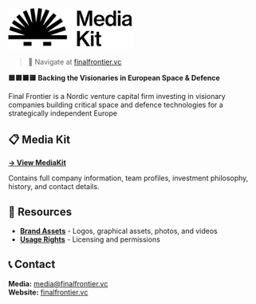 <a href="https://finalfrontier.vc" target="_blank">
  <picture>
    <source media="(prefers-color-scheme: dark)" srcset="https://raw.githubusercontent.com/finalfrontiervc/MediaKit/refs/heads/main/assets/images/media-kit-logo-W.png" style="max-width: 100%; width: 250px; margin-bottom: 60px">
    <img alt="MediaKit of Final Frontier VC Logo" src="https://raw.githubusercontent.com/finalfrontiervc/MediaKit/refs/heads/main/assets/images/media-kit-logo-B.png" width="250px">
  </picture>
</a>

> 🚀 Navigate at [finalfrontier.vc](https://finalfrontier.vc)

**🟦🟥🟧🟨 Backing the Visionaries in European Space & Defence**

Final Frontier is a Nordic venture capital firm investing in visionary companies building critical space and defence technologies for a strategically independent Europe

## 📋 Media Kit

**[→ View MediaKit](MEDIAKIT.md)**

Contains full company information, team profiles, investment philosophy, history, and contact details.

## 📁 Resources

- **[Brand Assets](assets/)** - Logos, graphical assets, photos, and videos
- **[Usage Rights](LICENSE.md)** - Licensing and permissions

## 📞 Contact

**Media:** [media@finalfrontier.vc](mailto:media@finalfrontier.vc)  
**Website:** [finalfrontier.vc](https://finalfrontier.vc)
